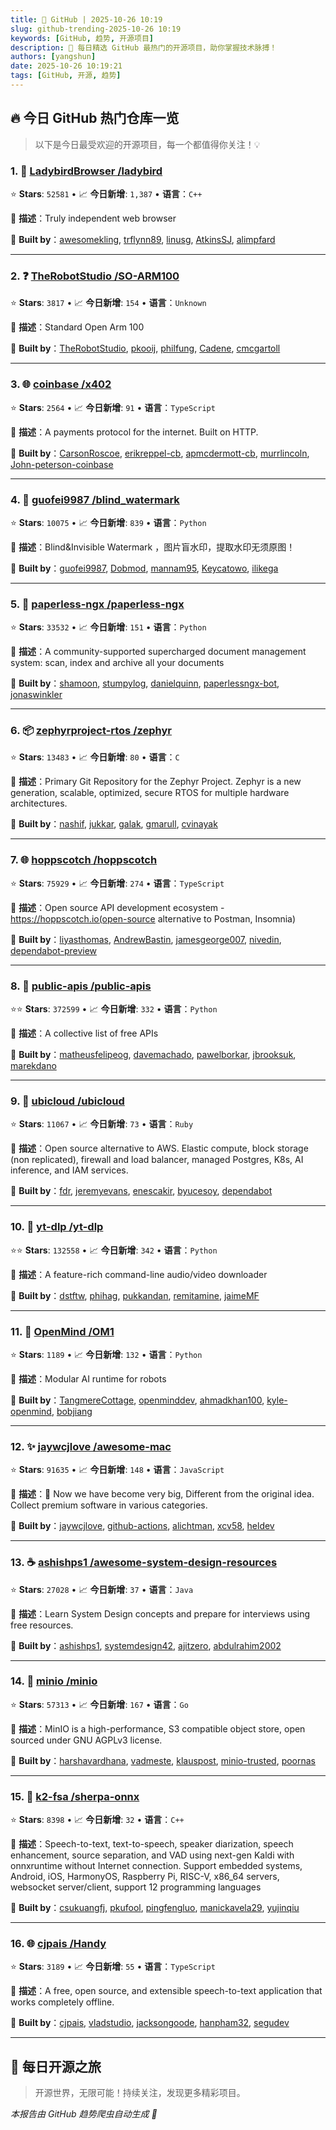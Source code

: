 ```yaml
---
title: 🚀 GitHub | 2025-10-26 10:19
slug: github-trending-2025-10-26 10:19
keywords: [GitHub, 趋势, 开源项目]
description: 🌟 每日精选 GitHub 最热门的开源项目，助你掌握技术脉搏！
authors: [yangshun]
date: 2025-10-26 10:19:21
tags: [GitHub, 开源, 趋势]
---
```


## 🔥 今日 GitHub 热门仓库一览

> 以下是今日最受欢迎的开源项目，每一个都值得你关注！💡

### 1. 🔧 [LadybirdBrowser /ladybird](https://github.com/LadybirdBrowser/ladybird)

⭐ **Stars**: `52581`   •   📈 **今日新增**: `1,387`   •   **语言**：`C++`

📝 **描述**：Truly independent web browser

🤝 **Built by**：[awesomekling](https://github.com/awesomekling), [trflynn89](https://github.com/trflynn89), [linusg](https://github.com/linusg), [AtkinsSJ](https://github.com/AtkinsSJ), [alimpfard](https://github.com/alimpfard)

---

### 2. ❓ [TheRobotStudio /SO-ARM100](https://github.com/TheRobotStudio/SO-ARM100)

⭐ **Stars**: `3817`   •   📈 **今日新增**: `154`   •   **语言**：`Unknown`

📝 **描述**：Standard Open Arm 100

🤝 **Built by**：[TheRobotStudio](https://github.com/TheRobotStudio), [pkooij](https://github.com/pkooij), [philfung](https://github.com/philfung), [Cadene](https://github.com/Cadene), [cmcgartoll](https://github.com/cmcgartoll)

---

### 3. 🌐 [coinbase /x402](https://github.com/coinbase/x402)

⭐ **Stars**: `2564`   •   📈 **今日新增**: `91`   •   **语言**：`TypeScript`

📝 **描述**：A payments protocol for the internet. Built on HTTP.

🤝 **Built by**：[CarsonRoscoe](https://github.com/CarsonRoscoe), [erikreppel-cb](https://github.com/erikreppel-cb), [apmcdermott-cb](https://github.com/apmcdermott-cb), [murrlincoln](https://github.com/murrlincoln), [John-peterson-coinbase](https://github.com/John-peterson-coinbase)

---

### 4. 🐍 [guofei9987 /blind_watermark](https://github.com/guofei9987/blind_watermark)

⭐ **Stars**: `10075`   •   📈 **今日新增**: `839`   •   **语言**：`Python`

📝 **描述**：Blind&Invisible Watermark ，图片盲水印，提取水印无须原图！

🤝 **Built by**：[guofei9987](https://github.com/guofei9987), [Dobmod](https://github.com/Dobmod), [mannam95](https://github.com/mannam95), [Keycatowo](https://github.com/Keycatowo), [ilikega](https://github.com/ilikega)

---

### 5. 🐍 [paperless-ngx /paperless-ngx](https://github.com/paperless-ngx/paperless-ngx)

⭐ **Stars**: `33532`   •   📈 **今日新增**: `151`   •   **语言**：`Python`

📝 **描述**：A community-supported supercharged document management system: scan, index and archive all your documents

🤝 **Built by**：[shamoon](https://github.com/shamoon), [stumpylog](https://github.com/stumpylog), [danielquinn](https://github.com/danielquinn), [paperlessngx-bot](https://github.com/paperlessngx-bot), [jonaswinkler](https://github.com/jonaswinkler)

---

### 6. 📦 [zephyrproject-rtos /zephyr](https://github.com/zephyrproject-rtos/zephyr)

⭐ **Stars**: `13483`   •   📈 **今日新增**: `80`   •   **语言**：`C`

📝 **描述**：Primary Git Repository for the Zephyr Project. Zephyr is a new generation, scalable, optimized, secure RTOS for multiple hardware architectures.

🤝 **Built by**：[nashif](https://github.com/nashif), [jukkar](https://github.com/jukkar), [galak](https://github.com/galak), [gmarull](https://github.com/gmarull), [cvinayak](https://github.com/cvinayak)

---

### 7. 🌐 [hoppscotch /hoppscotch](https://github.com/hoppscotch/hoppscotch)

⭐ **Stars**: `75929`   •   📈 **今日新增**: `274`   •   **语言**：`TypeScript`

📝 **描述**：Open source API development ecosystem -https://hoppscotch.io(open-source alternative to Postman, Insomnia)

🤝 **Built by**：[liyasthomas](https://github.com/liyasthomas), [AndrewBastin](https://github.com/AndrewBastin), [jamesgeorge007](https://github.com/jamesgeorge007), [nivedin](https://github.com/nivedin), [dependabot-preview](https://github.com/dependabot-preview)

---

### 8. 🐍 [public-apis /public-apis](https://github.com/public-apis/public-apis)

⭐⭐ **Stars**: `372599`   •   📈 **今日新增**: `332`   •   **语言**：`Python`

📝 **描述**：A collective list of free APIs

🤝 **Built by**：[matheusfelipeog](https://github.com/matheusfelipeog), [davemachado](https://github.com/davemachado), [pawelborkar](https://github.com/pawelborkar), [jbrooksuk](https://github.com/jbrooksuk), [marekdano](https://github.com/marekdano)

---

### 9. 💎 [ubicloud /ubicloud](https://github.com/ubicloud/ubicloud)

⭐ **Stars**: `11067`   •   📈 **今日新增**: `73`   •   **语言**：`Ruby`

📝 **描述**：Open source alternative to AWS. Elastic compute, block storage (non replicated), firewall and load balancer, managed Postgres, K8s, AI inference, and IAM services.

🤝 **Built by**：[fdr](https://github.com/fdr), [jeremyevans](https://github.com/jeremyevans), [enescakir](https://github.com/enescakir), [byucesoy](https://github.com/byucesoy), [dependabot](https://github.com/dependabot)

---

### 10. 🐍 [yt-dlp /yt-dlp](https://github.com/yt-dlp/yt-dlp)

⭐⭐ **Stars**: `132558`   •   📈 **今日新增**: `342`   •   **语言**：`Python`

📝 **描述**：A feature-rich command-line audio/video downloader

🤝 **Built by**：[dstftw](https://github.com/dstftw), [phihag](https://github.com/phihag), [pukkandan](https://github.com/pukkandan), [remitamine](https://github.com/remitamine), [jaimeMF](https://github.com/jaimeMF)

---

### 11. 🐍 [OpenMind /OM1](https://github.com/OpenMind/OM1)

⭐ **Stars**: `1189`   •   📈 **今日新增**: `132`   •   **语言**：`Python`

📝 **描述**：Modular AI runtime for robots

🤝 **Built by**：[TangmereCottage](https://github.com/TangmereCottage), [openminddev](https://github.com/openminddev), [ahmadkhan100](https://github.com/ahmadkhan100), [kyle-openmind](https://github.com/kyle-openmind), [bobjiang](https://github.com/bobjiang)

---

### 12. ✨ [jaywcjlove /awesome-mac](https://github.com/jaywcjlove/awesome-mac)

⭐ **Stars**: `91635`   •   📈 **今日新增**: `148`   •   **语言**：`JavaScript`

📝 **描述**： Now we have become very big, Different from the original idea. Collect premium software in various categories.

🤝 **Built by**：[jaywcjlove](https://github.com/jaywcjlove), [github-actions](https://github.com/github-actions), [alichtman](https://github.com/alichtman), [xcv58](https://github.com/xcv58), [heldev](https://github.com/heldev)

---

### 13. ☕ [ashishps1 /awesome-system-design-resources](https://github.com/ashishps1/awesome-system-design-resources)

⭐ **Stars**: `27028`   •   📈 **今日新增**: `37`   •   **语言**：`Java`

📝 **描述**：Learn System Design concepts and prepare for interviews using free resources.

🤝 **Built by**：[ashishps1](https://github.com/ashishps1), [systemdesign42](https://github.com/systemdesign42), [ajitzero](https://github.com/ajitzero), [abdulrahim2002](https://github.com/abdulrahim2002)

---

### 14. 🚦 [minio /minio](https://github.com/minio/minio)

⭐ **Stars**: `57313`   •   📈 **今日新增**: `167`   •   **语言**：`Go`

📝 **描述**：MinIO is a high-performance, S3 compatible object store, open sourced under GNU AGPLv3 license.

🤝 **Built by**：[harshavardhana](https://github.com/harshavardhana), [vadmeste](https://github.com/vadmeste), [klauspost](https://github.com/klauspost), [minio-trusted](https://github.com/minio-trusted), [poornas](https://github.com/poornas)

---

### 15. 🔧 [k2-fsa /sherpa-onnx](https://github.com/k2-fsa/sherpa-onnx)

⭐ **Stars**: `8398`   •   📈 **今日新增**: `32`   •   **语言**：`C++`

📝 **描述**：Speech-to-text, text-to-speech, speaker diarization, speech enhancement, source separation, and VAD using next-gen Kaldi with onnxruntime without Internet connection. Support embedded systems, Android, iOS, HarmonyOS, Raspberry Pi, RISC-V, x86_64 servers, websocket server/client, support 12 programming languages

🤝 **Built by**：[csukuangfj](https://github.com/csukuangfj), [pkufool](https://github.com/pkufool), [pingfengluo](https://github.com/pingfengluo), [manickavela29](https://github.com/manickavela29), [yujinqiu](https://github.com/yujinqiu)

---

### 16. 🌐 [cjpais /Handy](https://github.com/cjpais/Handy)

⭐ **Stars**: `3189`   •   📈 **今日新增**: `55`   •   **语言**：`TypeScript`

📝 **描述**：A free, open source, and extensible speech-to-text application that works completely offline.

🤝 **Built by**：[cjpais](https://github.com/cjpais), [vladstudio](https://github.com/vladstudio), [jacksongoode](https://github.com/jacksongoode), [hanpham32](https://github.com/hanpham32), [segudev](https://github.com/segudev)

---

## 🌈 每日开源之旅

> 开源世界，无限可能！持续关注，发现更多精彩项目。

*本报告由 GitHub 趋势爬虫自动生成 🤖*
